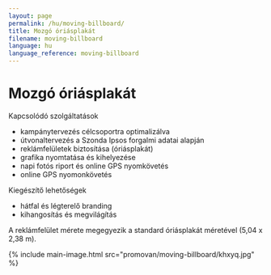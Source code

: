 ```yaml
---
layout: page
permalink: /hu/moving-billboard/
title: Mozgó óriásplakát
filename: moving-billboard
language: hu
language_reference: moving-billboard
---
```


# Mozgó óriásplakát

Kapcsolódó szolgáltatások

- kampánytervezés célcsoportra optimalizálva
- útvonaltervezés a Szonda Ipsos forgalmi adatai alapján
- reklámfelületek biztosítása (óriásplakát)
- grafika nyomtatása és kihelyezése
- napi fotós riport és online GPS nyomkövetés
- online GPS nyomonkövetés

Kiegészítő lehetőségek

- hátfal és légterelő branding
- kihangosítás és megvilágítás

A reklámfelület mérete megegyezik a standard óriásplakát méretével (5,04 x 2,38 m).

{% include main-image.html src="promovan/moving-billboard/khxyq.jpg" %}
